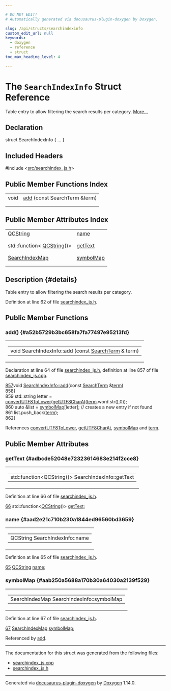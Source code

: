 ```yaml
---

# DO NOT EDIT!
# Automatically generated via docusaurus-plugin-doxygen by Doxygen.

slug: /api/structs/searchindexinfo
custom_edit_url: null
keywords:
  - doxygen
  - reference
  - struct
toc_max_heading_level: 4

---
```


<div class="doxyPage">

# The `SearchIndexInfo` Struct Reference

<p>Table entry to allow filtering the search results per category. <a href="#details">More...</a></p>

## Declaration

<div class="doxyDeclaration">
struct SearchIndexInfo { ... }
</div>

## Included Headers

<div class="doxyIncludesList">#include &lt;<a href="/web-doxygen/docs/api/files/src/searchindex-js-h">src/searchindex_js.h</a>&gt;
</div>

## Public Member Functions Index

<table class="doxyMembersIndex">

<tr class="doxyMemberIndexItem">
<td class="doxyMemberIndexItemType" align="left" valign="top">void</td>
<td class="doxyMemberIndexItemName" align="left" valign="top"><a href="#a52b5729b3bc658fa7fa77497e95213fd">add</a> (const SearchTerm &amp;term)</td>
</tr>
<tr class="doxyMemberIndexDescription">
<td class="doxyMemberIndexDescriptionLeft"></td>
<td class="doxyMemberIndexDescriptionRight">
</td>
</tr>
<tr class="doxyMemberIndexSeparator">
<td class="doxyMemberIndexSeparator" colspan="2"></td>
</tr>

</table>

## Public Member Attributes Index

<table class="doxyMembersIndex">

<tr class="doxyMemberIndexItem">
<td class="doxyMemberIndexItemType" align="left" valign="top"><a href="/web-doxygen/docs/api/classes/qcstring">QCString</a></td>
<td class="doxyMemberIndexItemName" align="left" valign="top"><a href="#aad2e21c710b230a1844ed96560bd3659">name</a></td>
</tr>
<tr class="doxyMemberIndexDescription">
<td class="doxyMemberIndexDescriptionLeft"></td>
<td class="doxyMemberIndexDescriptionRight">
</td>
</tr>
<tr class="doxyMemberIndexSeparator">
<td class="doxyMemberIndexSeparator" colspan="2"></td>
</tr>

<tr class="doxyMemberIndexItem">
<td class="doxyMemberIndexItemType" align="left" valign="top">std::function&lt; <a href="/web-doxygen/docs/api/classes/qcstring">QCString</a>()&gt;</td>
<td class="doxyMemberIndexItemName" align="left" valign="top"><a href="#adbcde52048e72323614683e214f2cce8">getText</a></td>
</tr>
<tr class="doxyMemberIndexDescription">
<td class="doxyMemberIndexDescriptionLeft"></td>
<td class="doxyMemberIndexDescriptionRight">
</td>
</tr>
<tr class="doxyMemberIndexSeparator">
<td class="doxyMemberIndexSeparator" colspan="2"></td>
</tr>

<tr class="doxyMemberIndexItem">
<td class="doxyMemberIndexItemType" align="left" valign="top"><a href="/web-doxygen/docs/api/files/src/searchindex-js-h/#a6fe653d20eef95da0fd767e131b796b7">SearchIndexMap</a></td>
<td class="doxyMemberIndexItemName" align="left" valign="top"><a href="#aab250a5688a170b30a64030a2139f529">symbolMap</a></td>
</tr>
<tr class="doxyMemberIndexDescription">
<td class="doxyMemberIndexDescriptionLeft"></td>
<td class="doxyMemberIndexDescriptionRight">
</td>
</tr>
<tr class="doxyMemberIndexSeparator">
<td class="doxyMemberIndexSeparator" colspan="2"></td>
</tr>

</table>

## Description {#details}

<p>Table entry to allow filtering the search results per category.</p>

<p>Definition at line 62 of file <a href="/web-doxygen/docs/api/files/src/searchindex-js-h">searchindex_js.h</a>.</p>


<div class="doxySectionDef">

## Public Member Functions

### add() {#a52b5729b3bc658fa7fa77497e95213fd}

<div class="doxyMemberItem">
<div class="doxyMemberProto">
<table class="doxyMemberLabels">
<tr class="doxyMemberLabels">
<td class="doxyMemberLabelsLeft">
<table class="doxyMemberName">
<tr>
<td class="doxyMemberName">void SearchIndexInfo::add (const <a href="/web-doxygen/docs/api/structs/searchterm">SearchTerm</a> &amp; term)</td>
</tr>
</table>
</td>
</tr>
</table>
</div>
<div class="doxyMemberDoc">



<p>Declaration at line 64 of file <a href="/web-doxygen/docs/api/files/src/searchindex-js-h">searchindex_js.h</a>, definition at line 857 of file <a href="/web-doxygen/docs/api/files/src/searchindex-js-cpp">searchindex_js.cpp</a>.</p>


<div class="doxyProgramListing">

<div class="doxyCodeLine"><span class="doxyLineNumber"><a href="#a52b5729b3bc658fa7fa77497e95213fd">857</a></span><span class="doxyLineContent"><span class="doxyHighlightKeywordType">void</span><span class="doxyHighlight"> <a href="#a52b5729b3bc658fa7fa77497e95213fd">SearchIndexInfo::add</a>(</span><span class="doxyHighlightKeyword">const</span><span class="doxyHighlight"> <a href="/web-doxygen/docs/api/structs/searchterm">SearchTerm</a> &amp;<a href="/web-doxygen/docs/api/files/src/message-h/#acdcc4bcb46c31bcfda7ef3e2364b9264">term</a>)</span></span></div>
<div class="doxyCodeLine"><span class="doxyLineNumber">858</span><span class="doxyLineContent"><span class="doxyHighlight">{</span></span></div>
<div class="doxyCodeLine"><span class="doxyLineNumber">859</span><span class="doxyLineContent"><span class="doxyHighlight">  std::string letter = <a href="/web-doxygen/docs/api/files/src/utf8-cpp/#a90000b3876f8ff0fed72d2c31ecdfe11">convertUTF8ToLower</a>(<a href="/web-doxygen/docs/api/files/src/utf8-cpp/#ac0c19c2bb475bc6f27dbf06345c865a3">getUTF8CharAt</a>(<a href="/web-doxygen/docs/api/files/src/message-h/#acdcc4bcb46c31bcfda7ef3e2364b9264">term</a>.word.str(),0));</span></span></div>
<div class="doxyCodeLine"><span class="doxyLineNumber">860</span><span class="doxyLineContent"><span class="doxyHighlight">  </span><span class="doxyHighlightKeyword">auto</span><span class="doxyHighlight"> &amp;list = <a href="#aab250a5688a170b30a64030a2139f529">symbolMap</a>[letter]; </span><span class="doxyHighlightComment">// creates a new entry if not found</span></span></div>
<div class="doxyCodeLine"><span class="doxyLineNumber">861</span><span class="doxyLineContent"><span class="doxyHighlight">  list.push_back(<a href="/web-doxygen/docs/api/files/src/message-h/#acdcc4bcb46c31bcfda7ef3e2364b9264">term</a>);</span></span></div>
<div class="doxyCodeLine"><span class="doxyLineNumber">862</span><span class="doxyLineContent"><span class="doxyHighlight">}</span></span></div>

</div>


<p>References <a href="/web-doxygen/docs/api/files/src/utf8-cpp/#a90000b3876f8ff0fed72d2c31ecdfe11">convertUTF8ToLower</a>, <a href="/web-doxygen/docs/api/files/src/utf8-cpp/#ac0c19c2bb475bc6f27dbf06345c865a3">getUTF8CharAt</a>, <a href="#aab250a5688a170b30a64030a2139f529">symbolMap</a> and <a href="/web-doxygen/docs/api/files/src/message-h/#acdcc4bcb46c31bcfda7ef3e2364b9264">term</a>.</p>

</div>
</div>

</div>

<div class="doxySectionDef">

## Public Member Attributes

### getText {#adbcde52048e72323614683e214f2cce8}

<div class="doxyMemberItem">
<div class="doxyMemberProto">
<table class="doxyMemberLabels">
<tr class="doxyMemberLabels">
<td class="doxyMemberLabelsLeft">
<table class="doxyMemberName">
<tr>
<td class="doxyMemberName">std::function&lt;QCString()&gt; SearchIndexInfo::getText</td>
</tr>
</table>
</td>
</tr>
</table>
</div>
<div class="doxyMemberDoc">



<p>Definition at line 66 of file <a href="/web-doxygen/docs/api/files/src/searchindex-js-h">searchindex_js.h</a>.</p>


<div class="doxyProgramListing">

<div class="doxyCodeLine"><span class="doxyLineNumber"><a href="#adbcde52048e72323614683e214f2cce8">66</a></span><span class="doxyLineContent"><span class="doxyHighlight">  std::function&lt;<a href="/web-doxygen/docs/api/classes/qcstring">QCString</a>()&gt; <a href="#adbcde52048e72323614683e214f2cce8">getText</a>;</span></span></div>

</div>

</div>
</div>

### name {#aad2e21c710b230a1844ed96560bd3659}

<div class="doxyMemberItem">
<div class="doxyMemberProto">
<table class="doxyMemberLabels">
<tr class="doxyMemberLabels">
<td class="doxyMemberLabelsLeft">
<table class="doxyMemberName">
<tr>
<td class="doxyMemberName">QCString SearchIndexInfo::name</td>
</tr>
</table>
</td>
</tr>
</table>
</div>
<div class="doxyMemberDoc">



<p>Definition at line 65 of file <a href="/web-doxygen/docs/api/files/src/searchindex-js-h">searchindex_js.h</a>.</p>


<div class="doxyProgramListing">

<div class="doxyCodeLine"><span class="doxyLineNumber"><a href="#aad2e21c710b230a1844ed96560bd3659">65</a></span><span class="doxyLineContent"><span class="doxyHighlight">  <a href="/web-doxygen/docs/api/classes/qcstring">QCString</a> <a href="#aad2e21c710b230a1844ed96560bd3659">name</a>;</span></span></div>

</div>

</div>
</div>

### symbolMap {#aab250a5688a170b30a64030a2139f529}

<div class="doxyMemberItem">
<div class="doxyMemberProto">
<table class="doxyMemberLabels">
<tr class="doxyMemberLabels">
<td class="doxyMemberLabelsLeft">
<table class="doxyMemberName">
<tr>
<td class="doxyMemberName">SearchIndexMap SearchIndexInfo::symbolMap</td>
</tr>
</table>
</td>
</tr>
</table>
</div>
<div class="doxyMemberDoc">



<p>Definition at line 67 of file <a href="/web-doxygen/docs/api/files/src/searchindex-js-h">searchindex_js.h</a>.</p>


<div class="doxyProgramListing">

<div class="doxyCodeLine"><span class="doxyLineNumber"><a href="#aab250a5688a170b30a64030a2139f529">67</a></span><span class="doxyLineContent"><span class="doxyHighlight">  <a href="/web-doxygen/docs/api/files/src/searchindex-js-h/#a6fe653d20eef95da0fd767e131b796b7">SearchIndexMap</a> <a href="#aab250a5688a170b30a64030a2139f529">symbolMap</a>;</span></span></div>

</div>


<p>Referenced by <a href="#a52b5729b3bc658fa7fa77497e95213fd">add</a>.</p>

</div>
</div>

</div>

<hr/>

The documentation for this struct was generated from the following files:

<ul>
<li><a href="/web-doxygen/docs/api/files/src/searchindex-js-cpp">searchindex_js.cpp</a></li>
<li><a href="/web-doxygen/docs/api/files/src/searchindex-js-h">searchindex_js.h</a></li>
</ul>

<hr/>

<p class="doxyGeneratedBy">Generated via <a href="https://github.com/xpack/docusaurus-plugin-doxygen">docusaurus-plugin-doxygen</a> by <a href="https://www.doxygen.nl">Doxygen</a> 1.14.0.</p>

</div>
